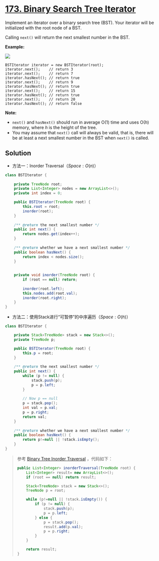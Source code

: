 # [173. Binary Search Tree Iterator](https://leetcode-cn.com/problems/binary-search-tree-iterator/)


Implement an iterator over a binary search tree (BST). Your iterator will be initialized with the root node of a BST.

Calling `next()` will return the next smallest number in the BST.

**Example:**

**![](https://assets.leetcode.com/uploads/2018/12/25/bst-tree.png)**

```
BSTIterator iterator = new BSTIterator(root);
iterator.next();    // return 3
iterator.next();    // return 7
iterator.hasNext(); // return true
iterator.next();    // return 9
iterator.hasNext(); // return true
iterator.next();    // return 15
iterator.hasNext(); // return true
iterator.next();    // return 20
iterator.hasNext(); // return false
```

**Note:**

*   `next()` and `hasNext()` should run in average O(1) time and uses O(_h_) memory, where _h_ is the height of the tree.
*   You may assume that `next()` call will always be valid, that is, there will be at least a next smallest number in the BST when `next()` is called.



## Solution

- 方法一：Inorder Traversal（$Space: O(n)$）

```java
class BSTIterator {
    
    private TreeNode root;
    private List<Integer> nodes = new ArrayList<>();
    private int index = 0;

    public BSTIterator(TreeNode root) {
        this.root = root;
        inorder(root);
    }
    
    /** @return the next smallest number */
    public int next() {
        return nodes.get(index++);
    }
    
    /** @return whether we have a next smallest number */
    public boolean hasNext() {
        return index < nodes.size();
    }
    
    
    private void inorder(TreeNode root) {
        if (root == null) return;
        
        inorder(root.left);
        this.nodes.add(root.val);
        inorder(root.right);
    }
}
```

- 方法二：使用Stack进行“可暂停”的中序遍历（$Space: O(h)$）

```java
class BSTIterator {

    private Stack<TreeNode> stack = new Stack<>();
    private TreeNode p;

    public BSTIterator(TreeNode root) {
        this.p = root;
    }
    
    /** @return the next smallest number */
    public int next() {
        while (p != null) {
            stack.push(p);
            p = p.left;
        }
        
        // Now p == null
        p = stack.pop();
        int val = p.val;
        p = p.right;
        return val;
    }
    
    /** @return whether we have a next smallest number */
    public boolean hasNext() {
        return p!=null || !stack.isEmpty();
    }
}
```

> 参考 [Binary Tree Inorder Traversal](https://leetcode-cn.com/problems/binary-tree-inorder-traversal/) ，代码如下：
>
> ```java
> public List<Integer> inorderTraversal(TreeNode root) {
>     List<Integer> result= new ArrayList<>();
>     if (root == null) return result;
> 
>     Stack<TreeNode> stack = new Stack<>();
>     TreeNode p = root;
> 
>     while (p!=null || !stack.isEmpty()) {
>         if (p != null) {
>             stack.push(p);
>             p = p.left;
>         } else {
>             p = stack.pop();
>             result.add(p.val);
>             p = p.right;
>         }
>     }
> 
>     return result;
> }
> ```